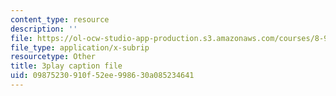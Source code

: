 ```yaml
---
content_type: resource
description: ''
file: https://ol-ocw-studio-app-production.s3.amazonaws.com/courses/8-962-general-relativity-spring-2020/09875230910f52ee998630a085234641_K1vpc9YwlQI.vtt
file_type: application/x-subrip
resourcetype: Other
title: 3play caption file
uid: 09875230-910f-52ee-9986-30a085234641
---
```

